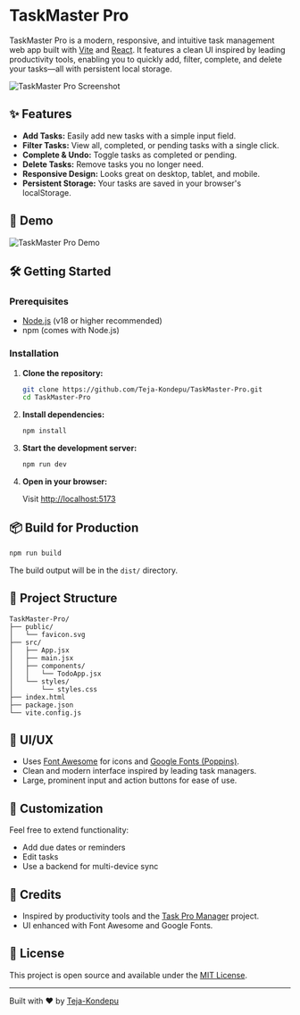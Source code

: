 # TaskMaster Pro

TaskMaster Pro is a modern, responsive, and intuitive task management web app built with [Vite](https://vitejs.dev/) and [React](https://react.dev/). It features a clean UI inspired by leading productivity tools, enabling you to quickly add, filter, complete, and delete your tasks—all with persistent local storage.

![TaskMaster Pro Screenshot](./screenshot.png)

## ✨ Features

- **Add Tasks:** Easily add new tasks with a simple input field.
- **Filter Tasks:** View all, completed, or pending tasks with a single click.
- **Complete & Undo:** Toggle tasks as completed or pending.
- **Delete Tasks:** Remove tasks you no longer need.
- **Responsive Design:** Looks great on desktop, tablet, and mobile.
- **Persistent Storage:** Your tasks are saved in your browser's localStorage.

## 🚀 Demo

![TaskMaster Pro Demo](./demo.gif)

## 🛠️ Getting Started

### Prerequisites

- [Node.js](https://nodejs.org/) (v18 or higher recommended)
- npm (comes with Node.js)

### Installation

1. **Clone the repository:**

   ```bash
   git clone https://github.com/Teja-Kondepu/TaskMaster-Pro.git
   cd TaskMaster-Pro
   ```

2. **Install dependencies:**

   ```bash
   npm install
   ```

3. **Start the development server:**

   ```bash
   npm run dev
   ```

4. **Open in your browser:**

   Visit [http://localhost:5173](http://localhost:5173)

## 📦 Build for Production

```bash
npm run build
```
The build output will be in the `dist/` directory.

## 📁 Project Structure

```
TaskMaster-Pro/
├── public/
│   └── favicon.svg
├── src/
│   ├── App.jsx
│   ├── main.jsx
│   ├── components/
│   │   └── TodoApp.jsx
│   └── styles/
│       └── styles.css
├── index.html
├── package.json
└── vite.config.js
```

## 🎨 UI/UX

- Uses [Font Awesome](https://fontawesome.com/) for icons and [Google Fonts (Poppins)](https://fonts.google.com/specimen/Poppins).
- Clean and modern interface inspired by leading task managers.
- Large, prominent input and action buttons for ease of use.

## 📝 Customization

Feel free to extend functionality:
- Add due dates or reminders
- Edit tasks
- Use a backend for multi-device sync

## 🙌 Credits

- Inspired by productivity tools and the [Task Pro Manager](https://github.com/suradakomali/Task-Pro-Manager) project.
- UI enhanced with Font Awesome and Google Fonts.

## 📄 License

This project is open source and available under the [MIT License](./LICENSE).

---

Built with ❤️ by [Teja-Kondepu](https://github.com/Teja-Kondepu)
